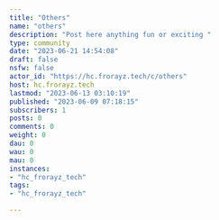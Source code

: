 ```yaml
---
title: "Others" 
name: "others"
description: "Post here anything fun or exciting "
type: community
date: "2023-06-21 14:54:08"
draft: false
nsfw: false
actor_id: "https://hc.frorayz.tech/c/others"
host: hc.frorayz.tech
lastmod: "2023-06-13 03:10:19"
published: "2023-06-09 07:18:15"
subscribers: 1
posts: 0
comments: 0
weight: 0
dau: 0
wau: 0
mau: 0
instances:
- "hc_frorayz_tech"
tags: 
- "hc_frorayz_tech"

---
```

